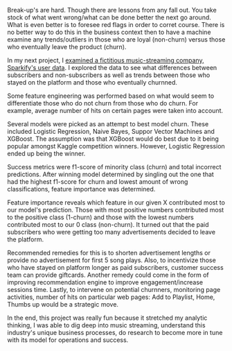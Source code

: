 Break-up's are hard. Though there are lessons from any fall out. You take stock of what went wrong/what can be done better the next go around.
What is even better is to foresee red flags in order to corret course. There is no better way to do this in the business
context then to have a machine examine any trends/outliers in those who are loyal (non-churn) versus those who eventually
leave the product (churn).

In my next project, I [examined a fictitious music-streaming company, Sparkify's user data](https://www.kaggle.com/mindyng/churn-prediction/). I explored the data to see what
differences between subscribers and non-subscribers as well as trends between those who stayed on the platform and those
who eventually churnned.

Some feature engineering was performed based on what would seem to differentiate those who do not churn from those who do churn.
For example, average number of hits on certain pages were taken into account. 

Several models were picked as an attempt to best model churn. These included Logistic Regression, Naive Bayes, Suppor Vector 
Machines and XGBoost. The assumption was that XGBoost would do best due to it being popular amongst Kaggle competition winners. 
However, Logistic Regression ended up being the winner. 

Success metrics were f1-score of minority class (churn) and total incorrect predictions. After winning model determined by singling
out the one that had the highest f1-score for churn and lowest amount of wrong classifications, feature importance was determined.

Feature importance reveals which feature in our given X contributed most to our model's prediction. Those with most positive numbers
contributed most to the positive class (1-churn) and those with the lowest numbers contributed most to our 0 class (non-churn). It 
turned out that the paid subscribers who were getting too many advertisements decided to leave the platform. 

Recommended remedies for this is to shorten advertisement lengths or provide no advertisement for first 5 song plays. Also, to 
incentivize those who have stayed on platform longer as paid subscribers, customer success team can provide giftcards. Another
remedy could come in the form of improving recommendation engine to improve engagement/increase sessions time. Lastly, to intervene
on potential churnners, monitoring page activities, number of hits on particular web pages: Add to Playlist, Home, Thumbs up would 
be a strategic move.

In the end, this project was really fun because it stretched my analytic thinking, I was able to dig deep into music streaming, 
understand this industry's unique business processes, do research to become more in tune with its model for operations and success.
